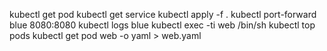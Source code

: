 kubectl get pod
kubectl get service
kubectl apply -f .
kubectl port-forward blue 8080:8080
kubectl logs blue
kubectl exec -ti web /bin/sh
kubectl top pods
kubectl get pod web -o yaml > web.yaml